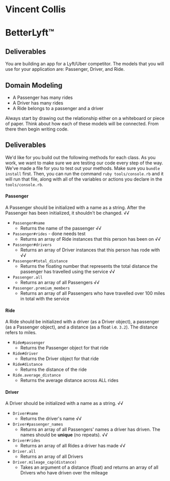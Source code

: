 # Vincent Collis

# BetterLyft™ 

## Deliverables
You are building an app for a Lyft/Uber competitor. The models that you will use for your application are: Passenger, Driver, and Ride.

## Domain Modeling
  - A Passenger has many rides
  - A Driver has many rides
  - A Ride belongs to a passenger and a driver
  
Always start by drawing out the relationship either on a whiteboard or piece of paper. Think about how each of these models will be connected. From there then begin writing code.

## Deliverables

We'd like for you build out the following methods for each class. As you work, we want to make sure we are testing our code every step of the way. We've made a file for you to test out your methods. Make sure you `bundle install` first. Then, you can run the command `ruby tools/console.rb` and it will run that file, along with all of the variables or actions you declare in the `tools/console.rb`.

#### Passenger
A Passenger should be initialized with a name as a string. After the Passenger has been initialized, it shouldn't be changed.
√√
- `Passenger#name` 
  - Returns the name of the passenger
√√
- `Passenger#rides` - done needs test
  - Returns an array of Ride instances that this person has been on
√√
- `Passenger#drivers`
  - Returns an array of Driver instances that this person has rode with
√√
- `Passenger#total_distance`
  - Returns the floating number that represents the total distance the passenger has travelled using the service
√√
- `Passenger.all`
  - Returns an array of all Passengers
√√
- `Passenger.premium_members`
  - Returns an array of all Passengers who have travelled over 100 miles in total with the service

#### Ride
A Ride should be initialized with a driver (as a Driver object), a passenger (as a Passenger object), and a distance (as a float i.e. `3.2`). The distance refers to miles.
- `Ride#passenger`
  - Returns the Passenger object for that ride
- `Ride#driver`
  - Returns the Driver object for that ride
- `Ride#distance`
  - Returns the distance of the ride
- `Ride.average_distance`
  - Returns the average distance across ALL rides
  
#### Driver
A Driver should be initialized with a name as a string.
√√
- `Driver#name`
  - Returns the driver's name
  √√
- `Driver#passenger_names`
  - Returns an array of all Passengers' names a driver has driven. The names should be **unique** (no repeats).
  √√
- `Driver#rides`
  - Returns an array of all Rides a driver has made
  √√
- `Driver.all`
  - Returns an array of all Drivers
- `Driver.mileage_cap(distance)`
  - Takes an argument of a distance (float) and returns an array of all Drivers who have driven over the mileage

